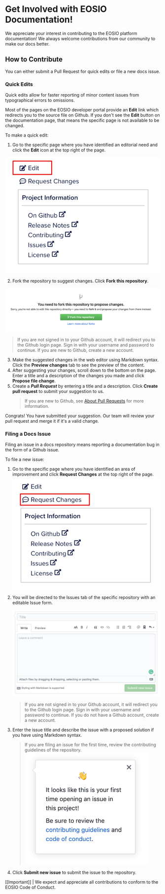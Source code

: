 # Get Involved with EOSIO Documentation!

We appreciate your interest in contributing to the EOSIO platform documentation! We always welcome contributions from our community to make our docs better.

## How to Contribute

You can either submit a Pull Request for quick edits or file a new docs issue.

### Quick Edits
Quick edits allow for faster reporting of minor content issues from typographical errors to omissions.

Most of the pages on the EOSIO developer portal provide an **Edit** link which redirects you to the source file on Github. If you don't see the **Edit** button on the documentation page, that means the specific page is not available to be changed.

To make a quick edit:


1. Go to the specific page where you have identified an editorial need and click the **Edit** icon at the top right of the page.

![Quick Edit Icon](./images/quick-edits-1.png)

2. Fork the repository to suggest changes. Click **Fork this repository**.

![Fork the Repository](./images/quick-edits-2.png)

> If you are not signed in to your Github account, it will redirect you to the Github login page. Sign in with your username and password to continue. If you are new to Github, create a new account.


3. Make the suggested changes in the web editor using Markdown syntax. Click the **Preview changes** tab to see the preview of the content.
4. After suggesting your changes, scroll down to the bottom on the page. Enter a title and a description of the changes you made and click **Propose file change**.
5. Create a ***Pull Request*** by entering a title and a description. Click **Create pull request** to submit your suggestion to us.
   > If you are new to Github, see [About Pull Requests](https://help.github.com/en/github/collaborating-with-issues-and-pull-requests/about-pull-requests) for more information.

Congrats! You have submitted your suggestion. Our team will review your pull request and merge it if it's a valid change.


### Filing a Docs Issue
Filing an issue in a docs repository means reporting a documentation bug in the form of a Github issue.

To file a new issue:

1. Go to the specific page where you have identified an area of improvement and click **Request Changes** at the top right of the page.
   ![New Issue Icon](./images/file-issues-1.png)
2. You will be directed to the Issues tab of the specific repository with an editable Issue form.

   ![New Issue Form](./images/file-issues-2.png)
   > If you are not signed in to your Github account, it will redirect you to the Github login page. Sign in with your username and password to continue. If you do not have a Github account, create a new account.
3. Enter the issue title and describe the issue with a proposed solution if you have using Markdown syntax.
   > If you are filing an issue for the first time, review the contributing guidelines of the repository.
   ![Contribution Guidelines](./images/file-issues-3.png)
4. Click **Submit new issue** to submit the issue to the repository.


[[Important]]
| We expect and appreciate all contributions to conform to the EOSIO Code of Conduct.
